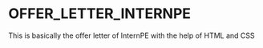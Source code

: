 # OFFER_LETTER_INTERNPE
This is basically the offer letter of InternPE with the help of HTML and CSS
